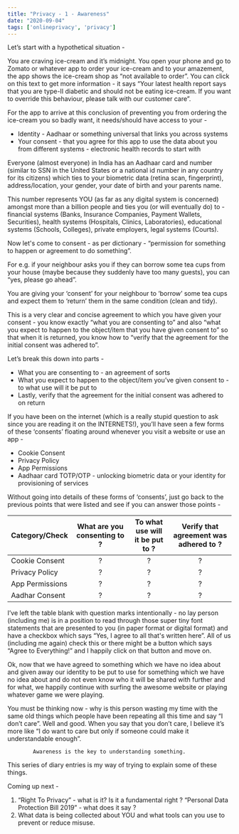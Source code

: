 ```yaml
---
title: "Privacy - 1 - Awareness"
date: "2020-09-04"
tags: ['onlineprivacy', 'privacy']
---
```

Let’s start with a hypothetical situation -

You are craving ice-cream and it’s midnight.  You open your phone and go to Zomato or whatever app to order your ice-cream and to your amazement, the app shows the ice-cream shop as “not available to order”.  You can click on this text to get more information - it says “Your latest health report says that you are type-II diabetic and should not be eating ice-cream.  If you want to override this behaviour, please talk with our customer care”.

For the app to arrive at this conclusion of preventing you from ordering the ice-cream you so badly want, it needs/should have access to your -

*   Identity - Aadhaar or something universal that links you across systems
*   Your consent - that you agree for this app to use the data about you from different systems - electronic health records to start with

Everyone (almost everyone) in India has an Aadhaar card and number (similar to SSN in the United States or a national id number in any country for its citizens) which ties to your biometric data (retina scan, fingerprint), address/location, your gender, your date of birth and your parents name.

This number represents YOU (as far as any digital system is concerned) amongst more than a billion people and ties you (or will eventually do) to - financial systems (Banks, Insurance Companies, Payment Wallets, Securities), health systems (Hospitals, Clinics, Laboratories), educational systems (Schools, Colleges), private employers, legal systems (Courts).

Now let's come to consent - as per dictionary - “permission for something to happen or agreement to do something”.

For e.g. if your neighbour asks you if they can borrow some tea cups from your house (maybe because they suddenly have too many guests), you can “yes, please go ahead”.

You are giving your ‘consent’ for your neighbour to ‘borrow’ some tea cups and expect them to ‘return’ them in the same condition (clean and tidy).

This is a very clear and concise agreement to which you have given your consent - you know exactly “what you are consenting to” and also “what you expect to happen to the object/item that you have given consent to” so that when it is returned, you know how to “verify that the agreement for the initial consent was adhered to”.

Let’s break this down into parts -



*   What you are consenting to - an agreement of sorts
*   What you expect to happen to the object/item you’ve given consent to - to what use will it be put to
*   Lastly, verify that the agreement for the initial consent was adhered to on return

If you have been on the internet (which is a really stupid question to ask since you are reading it on the INTERNETS!), you’ll have seen a few forms of these ‘consents’ floating around whenever you visit a website or use an app -



*   Cookie Consent
*   Privacy Policy
*   App Permissions
*   Aadhaar card TOTP/OTP - unlocking biometric data or your identity for provisioning of services

Without going into details of these forms of ‘consents’, just go back to the previous points that were listed and see if you can answer those points -

| Category/Check       | What are you consenting to ?    | To what use will it be put to ?    | Verify that agreement was adhered to ?   |
| :------------- | :----------: | :-----------: | :-----------: |
|  Cookie Consent	 | ?  |  ? |  ? |
|  Privacy Policy	 | ?  |  ? |  ? |
|  App Permissions	 | ?  |  ? |  ? |
|  Aadhar Consent	 | ?  |  ? |  ? |

I’ve left the table blank with question marks intentionally - no lay person (including me) is in a position to read through those super tiny font statements  that are presented to you (in paper format or digital format) and have a checkbox which says “Yes, I agree to all that's written here”.  All of us (including me again) check this or there might be a button which says “Agree to Everything!” and I happily click on that button and move on.

Ok, now that we have agreed to something which we have no idea about and given away our identity to be put to use for something which we have no idea about and do not even know who it will be shared with further and for what, we happily continue with surfing the awesome website or playing whatever game we were playing.

You must be thinking now - why is this person wasting my time with the same old things which people have been repeating all this time and say “I don’t care”.  Well and good.  When you say that you don’t care, I believe it’s more like “I do want to care but only if someone could make it understandable enough”.

            Awareness is the key to understanding something.

This series of diary entries is my way of trying to explain some of these things.

Coming up next -

1. “Right To Privacy” - what is it? Is it a fundamental right ? “Personal Data Protection Bill 2019” - what does it say ?
2. What data is being collected about YOU and what tools can you use to prevent or reduce misuse.
